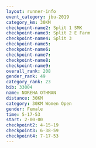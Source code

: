 ```yaml
---
layout: runner-info 
event_category: jbu-2019 
category_km: 30KM 
checkpoint-name2: Split 1 SMK 
checkpoint-name3: Split 2 E Farm 
checkpoint-name4: Split 3 
checkpoint-name5: 
checkpoint-name6: 
checkpoint-name7: 
checkpoint-name8: 
checkpoint-name9: 
overall_rank: 208
gender_rank: 49
category_rank: 23
bib: 33004
name: NOREHA OTHMAN
distance: 30KM
category: 30KM Women Open
gender: Female
time: 5-17-53
start: 2-00-00
checkpoint2: 4-15-19
checkpoint3: 6-38-59
checkpoint4: 7-17-53
---
```

